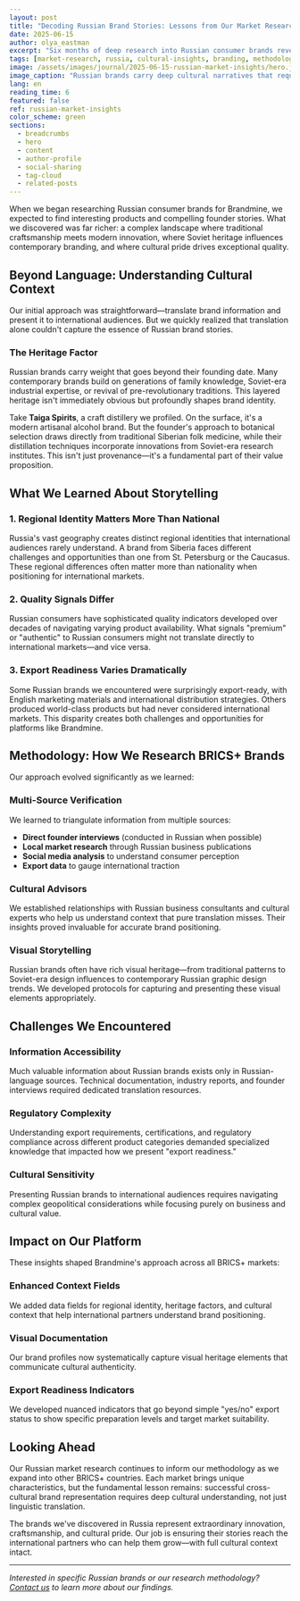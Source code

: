 ```yaml
---
layout: post
title: "Decoding Russian Brand Stories: Lessons from Our Market Research"
date: 2025-06-15
author: olya_eastman
excerpt: "Six months of deep research into Russian consumer brands revealed patterns and cultural insights that transformed how we approach BRICS+ storytelling."
tags: [market-research, russia, cultural-insights, branding, methodology]
image: /assets/images/journal/2025-06-15-russian-market-insights/hero.jpg
image_caption: "Russian brands carry deep cultural narratives that require careful interpretation"
lang: en
reading_time: 6
featured: false
ref: russian-market-insights
color_scheme: green
sections:
  - breadcrumbs
  - hero
  - content
  - author-profile
  - social-sharing
  - tag-cloud
  - related-posts
---
```


When we began researching Russian consumer brands for Brandmine, we expected to find interesting products and compelling founder stories. What we discovered was far richer: a complex landscape where traditional craftsmanship meets modern innovation, where Soviet heritage influences contemporary branding, and where cultural pride drives exceptional quality.

## Beyond Language: Understanding Cultural Context

Our initial approach was straightforward—translate brand information and present it to international audiences. But we quickly realized that translation alone couldn't capture the essence of Russian brand stories.

### The Heritage Factor

Russian brands carry weight that goes beyond their founding date. Many contemporary brands build on generations of family knowledge, Soviet-era industrial expertise, or revival of pre-revolutionary traditions. This layered heritage isn't immediately obvious but profoundly shapes brand identity.

Take **Taiga Spirits**, a craft distillery we profiled. On the surface, it's a modern artisanal alcohol brand. But the founder's approach to botanical selection draws directly from traditional Siberian folk medicine, while their distillation techniques incorporate innovations from Soviet-era research institutes. This isn't just provenance—it's a fundamental part of their value proposition.

## What We Learned About Storytelling

### 1. Regional Identity Matters More Than National

Russia's vast geography creates distinct regional identities that international audiences rarely understand. A brand from Siberia faces different challenges and opportunities than one from St. Petersburg or the Caucasus. These regional differences often matter more than nationality when positioning for international markets.

### 2. Quality Signals Differ

Russian consumers have sophisticated quality indicators developed over decades of navigating varying product availability. What signals "premium" or "authentic" to Russian consumers might not translate directly to international markets—and vice versa.

### 3. Export Readiness Varies Dramatically

Some Russian brands we encountered were surprisingly export-ready, with English marketing materials and international distribution strategies. Others produced world-class products but had never considered international markets. This disparity creates both challenges and opportunities for platforms like Brandmine.

## Methodology: How We Research BRICS+ Brands

Our approach evolved significantly as we learned:

### Multi-Source Verification

We learned to triangulate information from multiple sources:
- **Direct founder interviews** (conducted in Russian when possible)
- **Local market research** through Russian business publications
- **Social media analysis** to understand consumer perception
- **Export data** to gauge international traction

### Cultural Advisors

We established relationships with Russian business consultants and cultural experts who help us understand context that pure translation misses. Their insights proved invaluable for accurate brand positioning.

### Visual Storytelling

Russian brands often have rich visual heritage—from traditional patterns to Soviet-era design influences to contemporary Russian graphic design trends. We developed protocols for capturing and presenting these visual elements appropriately.

## Challenges We Encountered

### Information Accessibility

Much valuable information about Russian brands exists only in Russian-language sources. Technical documentation, industry reports, and founder interviews required dedicated translation resources.

### Regulatory Complexity

Understanding export requirements, certifications, and regulatory compliance across different product categories demanded specialized knowledge that impacted how we present "export readiness."

### Cultural Sensitivity

Presenting Russian brands to international audiences requires navigating complex geopolitical considerations while focusing purely on business and cultural value.

## Impact on Our Platform

These insights shaped Brandmine's approach across all BRICS+ markets:

### Enhanced Context Fields

We added data fields for regional identity, heritage factors, and cultural context that help international partners understand brand positioning.

### Visual Documentation

Our brand profiles now systematically capture visual heritage elements that communicate cultural authenticity.

### Export Readiness Indicators

We developed nuanced indicators that go beyond simple "yes/no" export status to show specific preparation levels and target market suitability.

## Looking Ahead

Our Russian market research continues to inform our methodology as we expand into other BRICS+ countries. Each market brings unique characteristics, but the fundamental lesson remains: successful cross-cultural brand representation requires deep cultural understanding, not just linguistic translation.

The brands we've discovered in Russia represent extraordinary innovation, craftsmanship, and cultural pride. Our job is ensuring their stories reach the international partners who can help them grow—with full cultural context intact.

---

*Interested in specific Russian brands or our research methodology? [Contact us](/en/about/#contact) to learn more about our findings.*